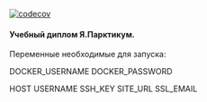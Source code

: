 [![codecov](https://codecov.io/gh/nkiryanov/foodgram-project-react/branch/master/graph/badge.svg?token=4JQKCSOYE8)](https://codecov.io/gh/nkiryanov/foodgram-project-react)

#### Учебный диплом Я.Парктикум.


Переменные необходимые для запуска:

DOCKER_USERNAME
DOCKER_PASSWORD

HOST
USERNAME
SSH_KEY
SITE_URL
SSL_EMAIL
